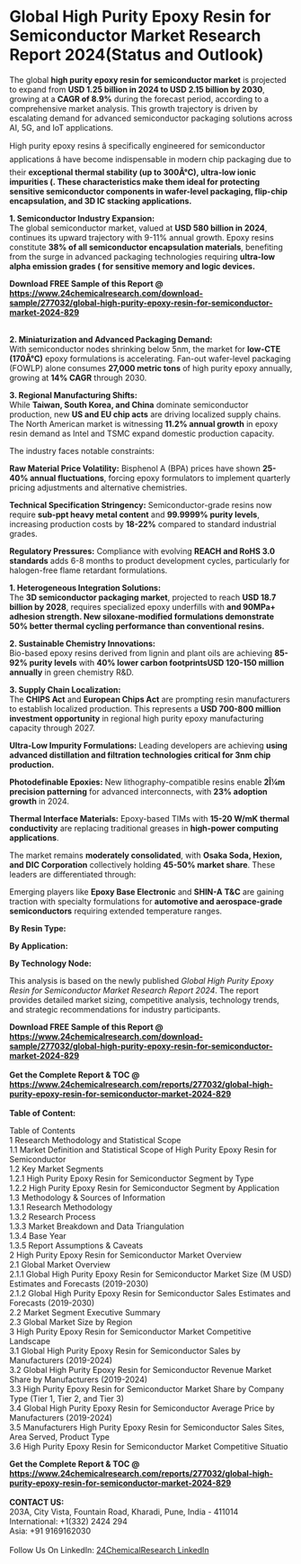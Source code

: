 <h1>Global High Purity Epoxy Resin for Semiconductor Market Research Report 2024(Status and Outlook)</h1><p>The global <strong>high purity epoxy resin for semiconductor market</strong> is projected to expand from <strong>USD 1.25 billion in 2024 to USD 2.15 billion by 2030</strong>, growing at a <strong>CAGR of 8.9%</strong> during the forecast period, according to a comprehensive market analysis. This growth trajectory is driven by escalating demand for advanced semiconductor packaging solutions across AI, 5G, and IoT applications.</p><p>High purity epoxy resins â specifically engineered for semiconductor applications â have become indispensable in modern chip packaging due to their <strong>exceptional thermal stability (up to 300Â°C), ultra-low ionic impurities (. These characteristics make them ideal for protecting sensitive semiconductor components in <strong>wafer-level packaging, flip-chip encapsulation, and 3D IC stacking</strong> applications.</strong></p><p><strong>1. Semiconductor Industry Expansion:</strong><br>
The global semiconductor market, valued at <strong>USD 580 billion in 2024</strong>, continues its upward trajectory with 9-11% annual growth. Epoxy resins constitute <strong>38% of all semiconductor encapsulation materials</strong>, benefiting from the surge in advanced packaging technologies requiring <strong>ultra-low alpha emission grades ( for sensitive memory and logic devices.</strong></p><div><b>Download FREE Sample of this Report @ 
            <a href="https://www.24chemicalresearch.com/download-sample/277032/global-high-purity-epoxy-resin-for-semiconductor-market-2024-829">
            https://www.24chemicalresearch.com/download-sample/277032/global-high-purity-epoxy-resin-for-semiconductor-market-2024-829</a></b></div><br><p><strong>2. Miniaturization and Advanced Packaging Demand:</strong><br>
With semiconductor nodes shrinking below 5nm, the market for <strong>low-CTE (170Â°C)</strong> epoxy formulations is accelerating. Fan-out wafer-level packaging (FOWLP) alone consumes <strong>27,000 metric tons</strong> of high purity epoxy annually, growing at <strong>14% CAGR</strong> through 2030.</p><p><strong>3. Regional Manufacturing Shifts:</strong><br>
While <strong>Taiwan, South Korea, and China</strong> dominate semiconductor production, new <strong>US and EU chip acts</strong> are driving localized supply chains. The North American market is witnessing <strong>11.2% annual growth</strong> in epoxy resin demand as Intel and TSMC expand domestic production capacity.</p><p>The industry faces notable constraints:</p><p><strong>Raw Material Price Volatility:</strong> Bisphenol A (BPA) prices have shown <strong>25-40% annual fluctuations</strong>, forcing epoxy formulators to implement quarterly pricing adjustments and alternative chemistries.</p><p><strong>Technical Specification Stringency:</strong> Semiconductor-grade resins now require <strong>sub-ppt heavy metal content</strong> and <strong>99.9999% purity levels</strong>, increasing production costs by <strong>18-22%</strong> compared to standard industrial grades.</p><p><strong>Regulatory Pressures:</strong> Compliance with evolving <strong>REACH and RoHS 3.0 standards</strong> adds 6-8 months to product development cycles, particularly for halogen-free flame retardant formulations.</p><p><strong>1. Heterogeneous Integration Solutions:</strong><br>
The <strong>3D semiconductor packaging market</strong>, projected to reach <strong>USD 18.7 billion by 2028</strong>, requires specialized epoxy underfills with <strong> and <strong>90MPa+ adhesion strength</strong>. New siloxane-modified formulations demonstrate <strong>50% better thermal cycling performance</strong> than conventional resins.</strong></p><p><strong>2. Sustainable Chemistry Innovations:</strong><br>
Bio-based epoxy resins derived from lignin and plant oils are achieving <strong>85-92% purity levels</strong> with <strong>40% lower carbon footprintsUSD 120-150 million annually</strong> in green chemistry R&amp;D.</p><p><strong>3. Supply Chain Localization:</strong><br>
The <strong>CHIPS Act</strong> and <strong>European Chips Act</strong> are prompting resin manufacturers to establish localized production. This represents a <strong>USD 700-800 million investment opportunity</strong> in regional high purity epoxy manufacturing capacity through 2027.</p><p><strong>Ultra-Low Impurity Formulations:</strong> Leading developers are achieving <strong> using advanced distillation and filtration technologies critical for <strong>3nm chip production</strong>.</strong></p><p><strong>Photodefinable Epoxies:</strong> New lithography-compatible resins enable <strong>2Î¼m precision patterning</strong> for advanced interconnects, with <strong>23% adoption growth</strong> in 2024.</p><p><strong>Thermal Interface Materials:</strong> Epoxy-based TIMs with <strong>15-20 W/mK thermal conductivity</strong> are replacing traditional greases in <strong>high-power computing applications</strong>.</p><p>The market remains <strong>moderately consolidated</strong>, with <strong>Osaka Soda, Hexion, and DIC Corporation</strong> collectively holding <strong>45-50% market share</strong>. These leaders are differentiated through:</p><p>Emerging players like <strong>Epoxy Base Electronic</strong> and <strong>SHIN-A T&amp;C</strong> are gaining traction with specialty formulations for <strong>automotive and aerospace-grade semiconductors</strong> requiring extended temperature ranges.</p><p><strong>By Resin Type:</strong></p><p><strong>By Application:</strong></p><p><strong>By Technology Node:</strong></p><p>This analysis is based on the newly published <em>Global High Purity Epoxy Resin for Semiconductor Market Research Report 2024</em>. The report provides detailed market sizing, competitive analysis, technology trends, and strategic recommendations for industry participants.</p><div><b>Download FREE Sample of this Report @ 
            <a href="https://www.24chemicalresearch.com/download-sample/277032/global-high-purity-epoxy-resin-for-semiconductor-market-2024-829">
            https://www.24chemicalresearch.com/download-sample/277032/global-high-purity-epoxy-resin-for-semiconductor-market-2024-829</a></b></div><br><div><b>Get the Complete Report & TOC @ 
            <a href="https://www.24chemicalresearch.com/reports/277032/global-high-purity-epoxy-resin-for-semiconductor-market-2024-829">
            https://www.24chemicalresearch.com/reports/277032/global-high-purity-epoxy-resin-for-semiconductor-market-2024-829</a></b></div><br>
            <b>Table of Content:</b><p>Table of Contents<br />
1 Research Methodology and Statistical Scope<br />
1.1 Market Definition and Statistical Scope of High Purity Epoxy Resin for Semiconductor<br />
1.2 Key Market Segments<br />
1.2.1 High Purity Epoxy Resin for Semiconductor Segment by Type<br />
1.2.2 High Purity Epoxy Resin for Semiconductor Segment by Application<br />
1.3 Methodology & Sources of Information<br />
1.3.1 Research Methodology<br />
1.3.2 Research Process<br />
1.3.3 Market Breakdown and Data Triangulation<br />
1.3.4 Base Year<br />
1.3.5 Report Assumptions & Caveats<br />
2 High Purity Epoxy Resin for Semiconductor Market Overview<br />
2.1 Global Market Overview<br />
2.1.1 Global High Purity Epoxy Resin for Semiconductor Market Size (M USD) Estimates and Forecasts (2019-2030)<br />
2.1.2 Global High Purity Epoxy Resin for Semiconductor Sales Estimates and Forecasts (2019-2030)<br />
2.2 Market Segment Executive Summary<br />
2.3 Global Market Size by Region<br />
3 High Purity Epoxy Resin for Semiconductor Market Competitive Landscape<br />
3.1 Global High Purity Epoxy Resin for Semiconductor Sales by Manufacturers (2019-2024)<br />
3.2 Global High Purity Epoxy Resin for Semiconductor Revenue Market Share by Manufacturers (2019-2024)<br />
3.3 High Purity Epoxy Resin for Semiconductor Market Share by Company Type (Tier 1, Tier 2, and Tier 3)<br />
3.4 Global High Purity Epoxy Resin for Semiconductor Average Price by Manufacturers (2019-2024)<br />
3.5 Manufacturers High Purity Epoxy Resin for Semiconductor Sales Sites, Area Served, Product Type<br />
3.6 High Purity Epoxy Resin for Semiconductor Market Competitive Situatio</p><div><b>Get the Complete Report & TOC @ 
            <a href="https://www.24chemicalresearch.com/reports/277032/global-high-purity-epoxy-resin-for-semiconductor-market-2024-829">
            https://www.24chemicalresearch.com/reports/277032/global-high-purity-epoxy-resin-for-semiconductor-market-2024-829</a></b></div><br><b>CONTACT US:</b><br>
            203A, City Vista, Fountain Road, Kharadi, Pune, India - 411014<br>
            International: +1(332) 2424 294<br>
            Asia: +91 9169162030 <br><br>
            Follow Us On LinkedIn: <a href="https://www.linkedin.com/company/24chemicalresearch/">24ChemicalResearch LinkedIn</a>